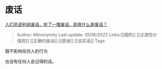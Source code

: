 # 废话
[人们总说别说废话，听了一堆废话，到底什么是废话？](https://www.zhihu.com/question/35132214/answer/2519414179)

> Author: #Anonymity 
> Last update: *10/06/2022* 
> Links:[[城府]] [[过渡性价值观]] [[正确的废话]] [[感谢]] [[说实话]]
> Tags: 

既不影响任何人的行为

也没有任何人会记得的话。
